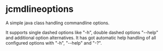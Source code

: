 jcmdlineoptions
===============

A simple java class handling commandline options.

It supports single dashed options like "-h", double dashed options "--help" and additional option alternatives.
It has got automatic help handling of all configured options with "-h", "--help" and "-?".


